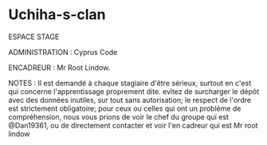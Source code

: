 # Uchiha-s-clan
ESPACE STAGE

ADMINISTRATION :
      Cyprus Code

ENCADREUR :
      Mr Root Lindow.

NOTES :
      Il est demandé à chaque stagiaire d'être sérieux, surtout en c'est qui concerne l'apprentissage proprement dite.
      evitez de surcharger le dépôt avec des données inutiles, sur tout sans autorisation;
      le respect de l'ordre est strictement obligatoire;
      pour ceux ou celles qui ont un problème de compréhension, nous vous prions de voir le chef du groupe qui est @Dan19361,
      ou de directement contacter et voir l'en cadreur qui est Mr root lindow
